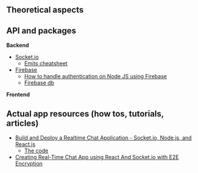 

## Theoretical aspects


## API and packages

**Backend**
- [Socket.io](https://socket.io/get-started/chat/)
  - [Emits cheatsheet](https://socket.io/docs/v3/emit-cheatsheet/index.html)
- [Firebase]()
  - [How to handle authentication on Node JS using Firebase](https://dev.to/betiol/how-to-handle-authentication-on-node-js-using-firebase-5ajn)
  - [Firebase db](https://medium.com/@therishugupta/store-and-retrieve-data-from-the-firebase-database-in-the-nodejs-app-ee2030b6ef4)

**Frontend**

## Actual app resources (how tos, tutorials, articles)

- [Build and Deploy a Realtime Chat Application - Socket.io, Node.js, and React.js](https://www.youtube.com/watch?v=ZwFA3YMfkoc)
  - [The code](https://github.com/adrianhajdin/project_chat_application)
- [Creating Real-Time Chat App using React And Socket.io with E2E Encryption](https://hackernoon.com/creating-real-time-chat-app-using-react-and-socketio-with-e2e-encryption-b0113u5s)